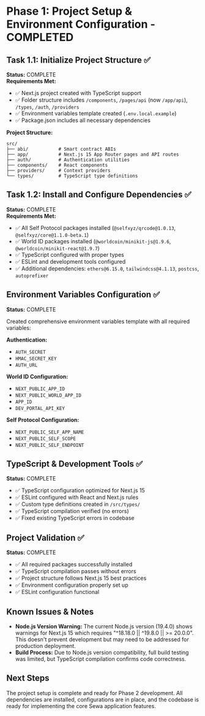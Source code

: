 # Phase 1: Project Setup & Environment Configuration - COMPLETED

## Task 1.1: Initialize Project Structure ✅
**Status:** COMPLETE  
**Requirements Met:**
- ✅ Next.js project created with TypeScript support
- ✅ Folder structure includes `/components`, `/pages/api` (now `/app/api`), `/types`, `/auth`, `/providers`
- ✅ Environment variables template created (`.env.local.example`)
- ✅ Package.json includes all necessary dependencies

**Project Structure:**
```
src/
├── abi/           # Smart contract ABIs
├── app/           # Next.js 15 App Router pages and API routes
├── auth/          # Authentication utilities
├── components/    # React components
├── providers/     # Context providers
└── types/         # TypeScript type definitions
```

## Task 1.2: Install and Configure Dependencies ✅
**Status:** COMPLETE  
**Requirements Met:**
- ✅ All Self Protocol packages installed (`@selfxyz/qrcode@1.0.13`, `@selfxyz/core@1.1.0-beta.1`)
- ✅ World ID packages installed (`@worldcoin/minikit-js@1.9.6`, `@worldcoin/minikit-react@1.9.7`)
- ✅ TypeScript configured with proper types
- ✅ ESLint and development tools configured
- ✅ Additional dependencies: `ethers@6.15.0`, `tailwindcss@4.1.13`, `postcss`, `autoprefixer`

## Environment Variables Configuration ✅
**Status:** COMPLETE  

Created comprehensive environment variables template with all required variables:

**Authentication:**
- `AUTH_SECRET`
- `HMAC_SECRET_KEY` 
- `AUTH_URL`

**World ID Configuration:**
- `NEXT_PUBLIC_APP_ID`
- `NEXT_PUBLIC_WORLD_APP_ID`
- `APP_ID`
- `DEV_PORTAL_API_KEY`

**Self Protocol Configuration:**
- `NEXT_PUBLIC_SELF_APP_NAME`
- `NEXT_PUBLIC_SELF_SCOPE`
- `NEXT_PUBLIC_SELF_ENDPOINT`

## TypeScript & Development Tools ✅
**Status:** COMPLETE  
- ✅ TypeScript configuration optimized for Next.js 15
- ✅ ESLint configured with React and Next.js rules
- ✅ Custom type definitions created in `/src/types/`
- ✅ TypeScript compilation verified (no errors)
- ✅ Fixed existing TypeScript errors in codebase

## Project Validation ✅
**Status:** COMPLETE  
- ✅ All required packages successfully installed
- ✅ TypeScript compilation passes without errors
- ✅ Project structure follows Next.js 15 best practices
- ✅ Environment configuration properly set up
- ✅ ESLint configuration functional

## Known Issues & Notes
- **Node.js Version Warning:** The current Node.js version (19.4.0) shows warnings for Next.js 15 which requires "^18.18.0 || ^19.8.0 || >= 20.0.0". This doesn't prevent development but may need to be addressed for production deployment.
- **Build Process:** Due to Node.js version compatibility, full build testing was limited, but TypeScript compilation confirms code correctness.

## Next Steps
The project setup is complete and ready for Phase 2 development. All dependencies are installed, configurations are in place, and the codebase is ready for implementing the core Sewa application features.